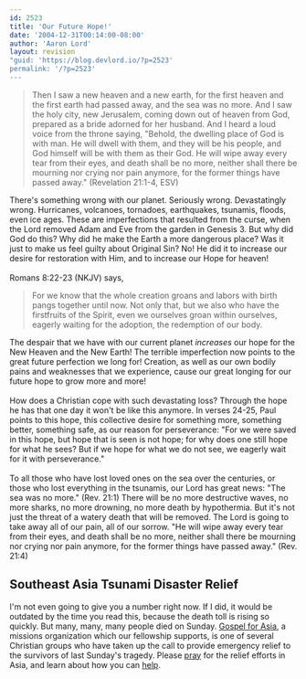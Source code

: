 ```yaml
---
id: 2523
title: 'Our Future Hope!'
date: '2004-12-31T00:14:00-08:00'
author: 'Aaron Lord'
layout: revision
"guid: 'https://blog.devlord.io/?p=2523'
permalink: '/?p=2523'
---
```


<blockquote>Then I saw a new heaven and a new earth, for the first heaven and the first earth had passed away, and the sea was no more. And I saw the holy city, new Jerusalem, coming down out of heaven from God, prepared as a bride adorned for her husband. And I heard a loud voice from the throne saying, "Behold, the dwelling place of God is with man. He will dwell with them, and they will be his people, and God himself will be with them as their God. He will wipe away every tear from their eyes, and death shall be no more, neither shall there be mourning nor crying nor pain anymore, for the former things have passed away." (Revelation 21:1-4, ESV)</blockquote>There's something wrong with our planet.  Seriously wrong.  Devastatingly wrong.  Hurricanes, volcanoes, tornadoes, earthquakes, tsunamis, floods, even ice ages.  These are imperfections that resulted from the curse, when the Lord removed Adam and Eve from the garden in Genesis 3.  But why did God do this?  Why did he make the Earth a more dangerous place?  Was it just to make us feel guilty about Original Sin?  No!  He did it to increase our desire for restoration with Him, and to increase our Hope for heaven!<br /><br />Romans 8:22-23 (NKJV) says,<br /><blockquote>For we know that the whole creation groans and labors with birth pangs together until now. Not only that, but we also who have the firstfruits of the Spirit, even we ourselves groan within ourselves, eagerly waiting for the adoption, the redemption of our body.</blockquote>The despair that we have with our current planet <i>increases</i> our hope for the New Heaven and the New Earth!  The terrible imperfection now points to the great future perfection we long for!  Creation, as well as our own bodily pains and weaknesses that we experience, cause our great longing for our future hope to grow more and more!<br /><br />How does a Christian cope with such devastating loss? Through the hope he has that one day it won't be like this anymore. In verses 24-25, Paul points to this hope, this collective desire for something more, something better, something safe, as our reason for perseverance: "For we were saved in this hope, but hope that is seen is not hope; for why does one still hope for what he sees? But if we hope for what we do not see, we eagerly wait for it with perseverance."<br /><br />To all those who have lost loved ones on the sea over the centuries, or those who lost everything in the tsunamis, our Lord has great news: "The sea was no more." (Rev. 21:1)  There will be no more destructive waves, no more sharks, no more drowning, no more death by hypothermia.  But it's not just the threat of a watery death that will be removed.  The Lord is going to take away all of our pain, all of our sorrow.  "He will wipe away every tear from their eyes, and death shall be no more, neither shall there be mourning nor crying nor pain anymore, for the former things have passed away." (Rev. 21:4)<br /><h2>Southeast Asia Tsunami Disaster Relief</h2>I'm not even going to give you a number right now.  If I did, it would be outdated by the time you read this, because the death toll is rising so quickly.  But many, many, many people died on Sunday.  <a href="http://www.gfa.org/gfa/latestnewsarticle?wid=2453">Gospel for Asia</a>, a missions organization which our fellowship supports, is one of several Christian groups who have taken up the call to provide emergency relief to the survivors of last Sunday's tragedy. Please <a href="http://www.gfa.org/gfa/urgent">pray</a> for the relief efforts in Asia, and learn about how you can <a href="https://www.gfa.org/gfa/donate?DESIG=2520&amp;motiv=WA4C-W9ER">help</a>.<div class="blogger-post-footer"></div>